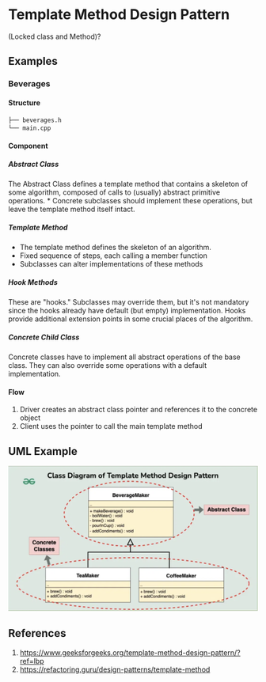 # Template Method Design Pattern
(Locked class and Method)?

## Examples

### Beverages

#### Structure
```
├── beverages.h
└── main.cpp
```

#### Component
##### Abstract Class
The Abstract Class defines a template method that contains a skeleton of some
algorithm, composed of calls to (usually) abstract primitive operations.
*
Concrete subclasses should implement these operations, but leave the template
method itself intact.

##### Template Method
- The template method defines the skeleton of an algorithm.
- Fixed sequence of steps, each calling a member function
- Subclasses can alter implementations of these methods

##### Hook Methods
These are "hooks." Subclasses may override them, but it's not mandatory
since the hooks already have default (but empty) implementation. Hooks
provide additional extension points in some crucial places of the
algorithm.

##### Concrete Child Class
Concrete classes have to implement all abstract operations of the base class.
They can also override some operations with a default implementation.


#### Flow
1. Driver creates an abstract class pointer and references it to the concrete object
2. Client uses the pointer to call the main template method


## UML Example
![UML Template](../../imgs/uml-template.png)

## References
1. https://www.geeksforgeeks.org/template-method-design-pattern/?ref=lbp
2. https://refactoring.guru/design-patterns/template-method